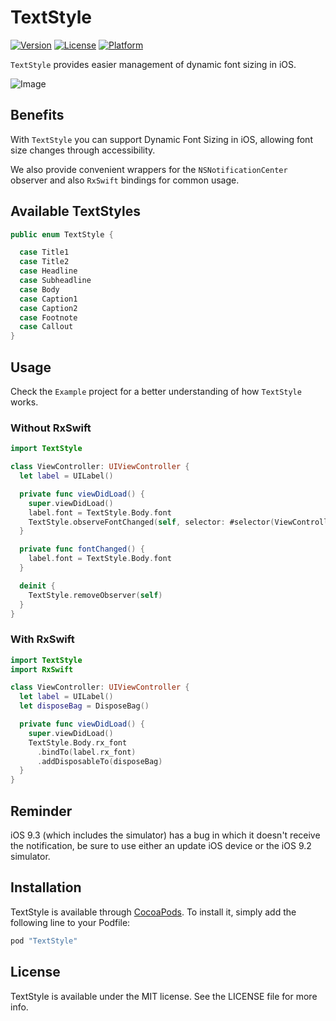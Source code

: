 # TextStyle

[![Version](https://img.shields.io/cocoapods/v/TextStyle.svg?style=flat)](http://cocoapods.org/pods/TextStyle)
[![License](https://img.shields.io/cocoapods/l/TextStyle.svg?style=flat)](http://cocoapods.org/pods/TextStyle)
[![Platform](https://img.shields.io/cocoapods/p/TextStyle.svg?style=flat)](http://cocoapods.org/pods/TextStyle)

`TextStyle` provides easier management of dynamic font sizing in iOS.

![Image](http://i.imgur.com/rzB8di9.jpg)

## Benefits

With `TextStyle` you can support Dynamic Font Sizing in iOS, allowing font size changes through accessibility.

We also provide convenient wrappers for the `NSNotificationCenter` observer and also `RxSwift` bindings for common usage.

## Available TextStyles

```swift
public enum TextStyle {

  case Title1
  case Title2
  case Headline
  case Subheadline
  case Body
  case Caption1
  case Caption2
  case Footnote
  case Callout
}
```

## Usage

Check the `Example` project for a better understanding of how `TextStyle` works.

### Without RxSwift

```swift
import TextStyle

class ViewController: UIViewController {
  let label = UILabel()

  private func viewDidLoad() {
    super.viewDidLoad()
    label.font = TextStyle.Body.font
    TextStyle.observeFontChanged(self, selector: #selector(ViewController.fontChanged))
  }

  private func fontChanged() {
    label.font = TextStyle.Body.font
  }

  deinit {
    TextStyle.removeObserver(self)
  }
}
```

### With RxSwift

```swift
import TextStyle
import RxSwift

class ViewController: UIViewController {
  let label = UILabel()
  let disposeBag = DisposeBag()

  private func viewDidLoad() {
    super.viewDidLoad()
    TextStyle.Body.rx_font
      .bindTo(label.rx_font)
      .addDisposableTo(disposeBag)
  }
}
```

## Reminder

iOS 9.3 (which includes the simulator) has a bug in which it doesn't receive the notification, be sure to use either an update iOS device or the iOS 9.2 simulator.

## Installation

TextStyle is available through [CocoaPods](http://cocoapods.org). To install
it, simply add the following line to your Podfile:

```ruby
pod "TextStyle"
```

## License

TextStyle is available under the MIT license. See the LICENSE file for more info.
